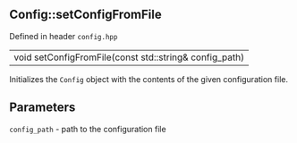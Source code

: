 ## Config::setConfigFromFile
Defined in header `config.hpp`

| |
| --- |
| void setConfigFromFile(const std::string& config_path) |

Initializes the `Config` object with the contents of the given configuration file.

## Parameters
`config_path` - path to the configuration file